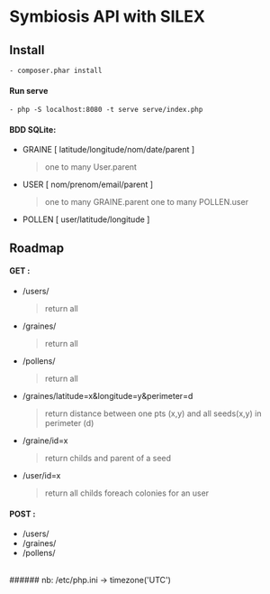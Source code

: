 # Symbiosis API with SILEX
## Install
    - composer.phar install

#### Run serve
    - php -S localhost:8080 -t serve serve/index.php

#### BDD SQLite:
  - GRAINE [ latitude/longitude/nom/date/parent ]
    > one to many User.parent
  - USER  [ nom/prenom/email/parent ]
    > one to many GRAINE.parent
    > one to many POLLEN.user
  - POLLEN [ user/latitude/longitude ]

## Roadmap
#### GET :
  - /users/
    > return all
  - /graines/
    > return all
  - /pollens/
    > return all

  - /graines/latitude=x&longitude=y&perimeter=d
    > return distance between one pts (x,y) and all seeds(x,y) in perimeter (d)
  - /graine/id=x
    > return childs and parent of a seed
  - /user/id=x
    > return all childs foreach colonies for an user

#### POST :
  - /users/
  - /graines/
  - /pollens/

</br>
###### nb: /etc/php.ini -> timezone('UTC')
